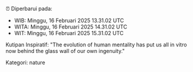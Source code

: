 ⏰ Diperbarui pada:
- WIB: Minggu, 16 Februari 2025 13.31.02 UTC
- WITA: Minggu, 16 Februari 2025 14.31.02 UTC
- WIT: Minggu, 16 Februari 2025 15.31.02 UTC

Kutipan Inspiratif:
"The evolution of human mentality has put us all in vitro now behind the glass wall of our own ingenuity."


Kategori: nature

